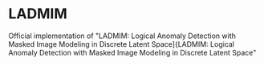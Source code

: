 # LADMIM
Official implementation of  "LADMIM: Logical Anomaly Detection with Masked Image Modeling in Discrete Latent Space]{LADMIM: Logical Anomaly Detection with Masked Image Modeling in Discrete Latent Space"

